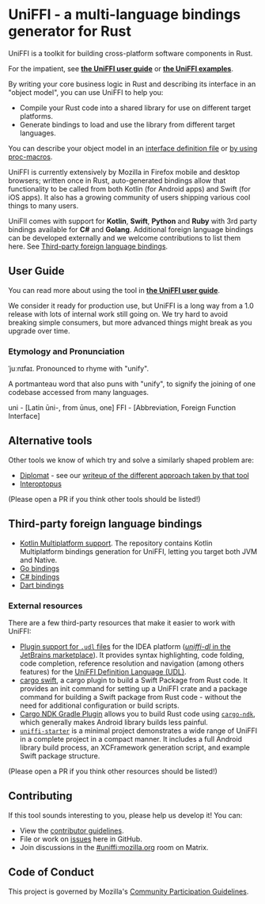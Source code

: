 # UniFFI - a multi-language bindings generator for Rust

UniFFI is a toolkit for building cross-platform software components in Rust.

For the impatient, see [**the UniFFI user guide**](https://mozilla.github.io/uniffi-rs/)
or [**the UniFFI examples**](https://github.com/mozilla/uniffi-rs/tree/main/examples#example-uniffi-components).

By writing your core business logic in Rust and describing its interface in an "object model",
you can use UniFFI to help you:

* Compile your Rust code into a shared library for use on different target platforms.
* Generate bindings to load and use the library from different target languages.

You can describe your object model in an [interface definition file](https://mozilla.github.io/uniffi-rs/udl_file_spec.html)
or [by using proc-macros](https://mozilla.github.io/uniffi-rs/proc_macro/index.html).

UniFFI is currently extensively by Mozilla in Firefox mobile and desktop browsers;
written once in Rust, auto-generated bindings allow that functionality to be called
from both Kotlin (for Android apps) and Swift (for iOS apps).
It also has a growing community of users shipping various cool things to many users.

UniFII comes with support for **Kotlin**, **Swift**, **Python** and **Ruby** with 3rd party bindings available for **C#** and **Golang**.
Additional foreign language bindings can be developed externally and we welcome contributions to list them here.
See [Third-party foreign language bindings](#third-party-foreign-language-bindings).

## User Guide

You can read more about using the tool in [**the UniFFI user guide**](https://mozilla.github.io/uniffi-rs/).

We consider it ready for production use, but UniFFI is a long way from a 1.0 release with lots of internal work still going on.
We try hard to avoid breaking simple consumers, but more advanced things might break as you upgrade over time.

### Etymology and Pronunciation

ˈjuːnɪfaɪ. Pronounced to rhyme with "unify".

A portmanteau word that also puns with "unify", to signify the joining of one codebase accessed from many languages.

uni - [Latin ūni-, from ūnus, one]
FFI - [Abbreviation, Foreign Function Interface]

## Alternative tools

Other tools we know of which try and solve a similarly shaped problem are:

* [Diplomat](https://github.com/rust-diplomat/diplomat/) - see our [writeup of
  the different approach taken by that tool](docs/diplomat-and-macros.md)
* [Interoptopus](https://github.com/ralfbiedert/interoptopus/)

(Please open a PR if you think other tools should be listed!)

## Third-party foreign language bindings

* [Kotlin Multiplatform support](https://gitlab.com/trixnity/uniffi-kotlin-multiplatform-bindings). The repository contains Kotlin Multiplatform bindings generation for UniFFI, letting you target both JVM and Native.
* [Go bindings](https://github.com/NordSecurity/uniffi-bindgen-go)
* [C# bindings](https://github.com/NordSecurity/uniffi-bindgen-cs)
* [Dart bindings](https://github.com/NiallBunting/uniffi-rs-dart)

### External resources

There are a few third-party resources that make it easier to work with UniFFI:

* [Plugin support for `.udl` files](https://github.com/Lonami/uniffi-dl) for the IDEA platform ([*uniffi-dl* in the JetBrains marketplace](https://plugins.jetbrains.com/plugin/20527-uniffi-dl)). It provides syntax highlighting, code folding, code completion, reference resolution and navigation (among others features) for the [UniFFI Definition Language (UDL)](https://mozilla.github.io/uniffi-rs/).
* [cargo swift](https://github.com/antoniusnaumann/cargo-swift), a cargo plugin to build a Swift Package from Rust code. It provides an init command for setting up a UniFFI crate and a package command for building a Swift package from Rust code - without the need for additional configuration or build scripts.
* [Cargo NDK Gradle Plugin](https://github.com/willir/cargo-ndk-android-gradle) allows you to build Rust code using [`cargo-ndk`](https://github.com/bbqsrc/cargo-ndk), which generally makes Android library builds less painful.
* [`uniffi-starter`](https://github.com/ianthetechie/uniffi-starter) is a minimal project demonstrates a wide range of UniFFI in a complete project in a compact manner. It includes a full Android library build process, an XCFramework generation script, and example Swift package structure. 

(Please open a PR if you think other resources should be listed!)

## Contributing

If this tool sounds interesting to you, please help us develop it! You can:

* View the [contributor guidelines](./docs/contributing.md).
* File or work on [issues](https://github.com/mozilla/uniffi-rs/issues) here in GitHub.
* Join discussions in the [#uniffi:mozilla.org](https://matrix.to/#/#uniffi:mozilla.org)
  room on Matrix.

## Code of Conduct

This project is governed by Mozilla's [Community Participation Guidelines](./CODE_OF_CONDUCT.md).
